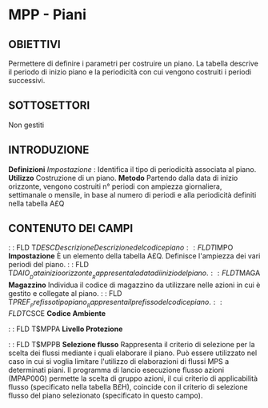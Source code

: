 # MPP - Piani
## OBIETTIVI
Permettere di definire i parametri per costruire un piano. La tabella descrive il periodo di inizio piano e la periodicità con cui vengono costruiti i periodi successivi.
## SOTTOSETTORI
Non gestiti
## INTRODUZIONE
**Definizioni**
_Impostazione_ :  Identifica il tipo di periodicità associata al piano.
**Utilizzo**
Costruzione di un piano.
**Metodo**
Partendo dalla data di inizio orizzonte, vengono costruiti n° periodi con ampiezza giornaliera, settimanale o mensile, in base al numero di periodi e alla periodicità definiti nella tabella A£Q
## CONTENUTO DEI CAMPI
 :  : FLD T$DESC Descrizione
Descrizione del codice piano
 :  : FLD T$IMPO __Impostazione__
È un elemento della tabella A£Q. Definisce l'ampiezza dei vari periodi del piano.
 :  : FLD T$DAIO __Data inizio orizzonte__
Rappresenta la data di inizio del piano.
 :  : FLD T$MAGA __Magazzino__
Individua il codice di magazzino da utilizzare nelle azioni in cui è gestito e collegate al piano.
 :  : FLD T$PREF __Prefisso tipo piano__
Rappresenta il prefisso del codice piano.
 :  : FLD T$CSCE __Codice Ambiente__

 :  : FLD T$MPPA __Livello Protezione__

 :  : FLD T$MPPB __Selezione flusso__
Rappresenta il criterio di selezione per la scelta dei flussi mediante i quali elaborare il piano.
Può essere utilizzato nel caso in cui si voglia limitare l'utilizzo di elaborazioni di flussi MPS a determinati piani.
Il programma di lancio esecuzione flusso azioni (MPAP00G) permette la scelta di gruppo azioni, il cui criterio di applicabilità flusso (specificato nella tabella B£H), coincide con il criterio di selezione flusso del piano selezionato (specificato in questo campo).
